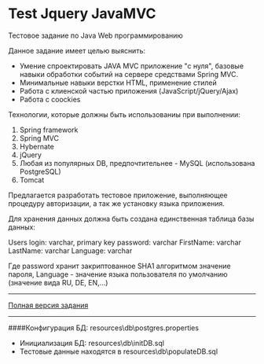 Test Jquery JavaMVC
===============================

Тестовое задание по Java Web программированию

Данное задание имеет целью выяснить:
- Умение спроектировать JAVA MVC приложение "с нуля", базовые навыки обработки событий на сервере средствами Spring MVC.
- Минимальные навыки верстки HTML, применение стилей
- Работа с клиенской частью приложения (JavaScript/jQuery/Ajax)
- Работа с coockies

Технологии, которые должны быть использованиы при выполнении:

1. Spring framework
2. Spring MVC
3. Hybernate
4. jQuery
5. Любая из популярных DB, предпочтительнее - MySQL (использована PostgreSQL)
6. Tomcat

Предлагается разработать тестовое приложение, выполняющее процедуру авторизации, а так же установку языка приложения.

Для хранения данных должна быть создана единственная таблица базы данных:

Users
login: varchar, primary key
password: varchar
FirstName: varchar
LastName: varchar
Language: varchar

Где password хранит закриптованное SHA1 алгоритмом  значение пароля, Language - значение языка пользователя по умолчанию (значение вида RU, DE, EN,...)

----
<a href="http://www.scand.by/ru/company/tasks/test_jquery_javamvc.doc" target="_blank">Полная версия задания</a>

---

####Конфигурация БД: resources\db\postgres.properties

- Инициализация БД: resources\db\initDB.sql
- Тестовые данные находятся в resources\db\populateDB.sql